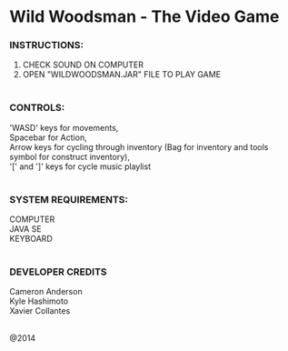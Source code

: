# Wild Woodsman - The Video Game<br/>


### INSTRUCTIONS: 
1. CHECK SOUND ON COMPUTER 
2. OPEN "WILDWOODSMAN.JAR" FILE TO PLAY GAME<br/><br/>


### CONTROLS: 
'WASD' keys for movements,<br/>
Spacebar for Action,<br/>
Arrow keys for cycling through inventory (Bag for inventory and tools symbol for construct inventory),<br/>
'[' and ']' keys for cycle music playlist <br/><br/>


### SYSTEM REQUIREMENTS:
COMPUTER<br/>
JAVA SE<br/>
KEYBOARD<br/><br/>



### DEVELOPER CREDITS
Cameron Anderson<br/>
Kyle Hashimoto<br/>
Xavier Collantes<br/><br/>

@2014
